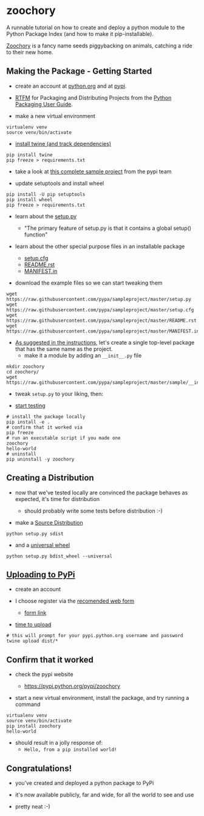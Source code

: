 zoochory
========

A runnable tutorial on how to create and deploy a python module to the Python Package Index (and how to make it pip-installable).

[Zoochory](https://en.wikipedia.org/wiki/Seed_dispersal#By_animals) is a fancy name seeds piggybacking on animals, catching a ride to their new home.


Making the Package - Getting Started
------------------------------------

* create an account at [python.org](https://www.python.org/) and at [pypi](https://pypi.python.org/pypi).

* [RTFM](https://packaging.python.org/en/latest/distributing/#packaging-and-distributing-projects) for Packaging and Distributing Projects from the [Python Packaging User Guide](https://packaging.python.org/en/latest/).

* make a new virtual environment

```
virtualenv venv
source venv/bin/activate
```

* [install twine (and track dependencies)](https://packaging.python.org/en/latest/distributing/#requirements-for-packaging-and-distributing)

```
pip install twine
pip freeze > requirements.txt
```

* take a look at [this complete sample project](https://github.com/pypa/sampleproject) from the pypi team

* update setuptools and install wheel

```
pip install -U pip setuptools
pip install wheel
pip freeze > requirements.txt
```

* learn about the [setup.py](https://packaging.python.org/en/latest/distributing/#setup-py)
   * "The primary feature of setup.py is that it contains a global setup() function"

* learn about the other special purpose files in an installable package
  * [setup.cfg](https://packaging.python.org/en/latest/distributing/#setup-cfg)
  * [README.rst](https://packaging.python.org/en/latest/distributing/#readme-rst)
  * [MANIFEST.in](https://packaging.python.org/en/latest/distributing/#manifest-in)

* download the example files so we can start tweaking them

```
wget https://raw.githubusercontent.com/pypa/sampleproject/master/setup.py
wget https://raw.githubusercontent.com/pypa/sampleproject/master/setup.cfg
wget https://raw.githubusercontent.com/pypa/sampleproject/master/README.rst
wget https://raw.githubusercontent.com/pypa/sampleproject/master/MANIFEST.in
```

* [As suggested in the instructions](https://packaging.python.org/en/latest/distributing/#your-package), let's create a single top-level package that has the same name as the project.
  * make it a module by adding an `__init__.py` file

```
mkdir zoochory
cd zoochory/
wget https://raw.githubusercontent.com/pypa/sampleproject/master/sample/__init__.py
```

* tweak `setup.py` to your liking, then:

* [start testing](https://packaging.python.org/en/latest/distributing/#working-in-development-mode)

```
# install the package locally
pip install -e .
# confirm that it worked via
pip freeze
# run an executable script if you made one
zoochory
hello-world
# uninstall
pip uninstall -y zoochory
```


Creating a Distribution
-----------------------

* now that we've tested locally are convinced the package behaves as expected, it's time for distribution
  * should probably write some tests before distribution :-)

* make a [Source Distribution](https://packaging.python.org/en/latest/distributing/#source-distributions)

```
python setup.py sdist
```

* and a [universal wheel](https://packaging.python.org/en/latest/distributing/#universal-wheels)

```
python setup.py bdist_wheel --universal
```


[Uploading to PyPi](https://packaging.python.org/en/latest/distributing/#uploading-your-project-to-pypi)
--------------------------------------------------------------------------------------------------------

* create an account

* I choose register via the [recomended web form](https://packaging.python.org/en/latest/distributing/#register-your-project)
  * [form link](https://pypi.python.org/pypi?%3Aaction=submit_form)

* [time to upload](https://packaging.python.org/en/latest/distributing/#upload-your-distributions)

```
# this will prompt for your pypi.python.org username and password
twine upload dist/*
```


Confirm that it worked
----------------------

* check the pypi website
  * https://pypi.python.org/pypi/zoochory

* start a new virtual environment, install the package, and try running a command

```
virtualenv venv
source venv/bin/activate
pip install zoochory
hello-world
```

* should result in a jolly response of:
  * `Hello, from a pip installed world!`


Congratulations!
----------------

* you've created and deployed a python package to PyPi

* it's now available publicly, far and wide, for all the world to see and use

* pretty neat :-)


